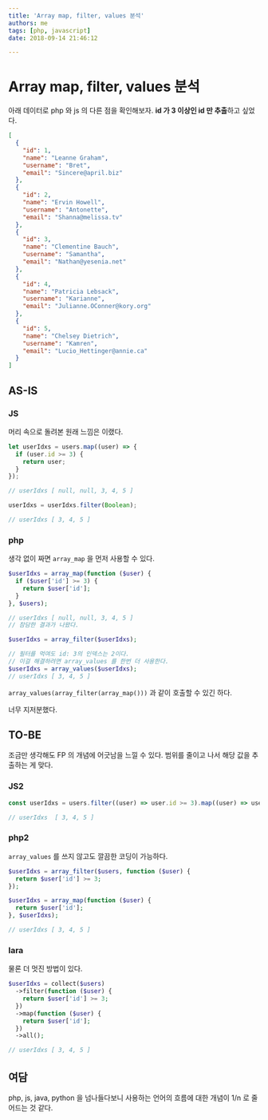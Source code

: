 ```yaml
---
title: 'Array map, filter, values 분석'
authors: me
tags: [php, javascript]
date: 2018-09-14 21:46:12

---
```


# Array map, filter, values 분석

아래 데이터로 php 와 js 의 다른 점을 확인해보자.
**id 가 3 이상인 id 만 추출**하고 싶었다.

```json title="users.json"
[
  {
    "id": 1,
    "name": "Leanne Graham",
    "username": "Bret",
    "email": "Sincere@april.biz"
  },
  {
    "id": 2,
    "name": "Ervin Howell",
    "username": "Antonette",
    "email": "Shanna@melissa.tv"
  },
  {
    "id": 3,
    "name": "Clementine Bauch",
    "username": "Samantha",
    "email": "Nathan@yesenia.net"
  },
  {
    "id": 4,
    "name": "Patricia Lebsack",
    "username": "Karianne",
    "email": "Julianne.OConner@kory.org"
  },
  {
    "id": 5,
    "name": "Chelsey Dietrich",
    "username": "Kamren",
    "email": "Lucio_Hettinger@annie.ca"
  }
]
```

## AS-IS

### JS

머리 속으로 돌려본 원래 느낌은 이랬다.

```js
let userIdxs = users.map((user) => {
  if (user.id >= 3) {
    return user;
  }
});

// userIdxs [ null, null, 3, 4, 5 ]

userIdxs = userIdxs.filter(Boolean);

// userIdxs [ 3, 4, 5 ]
```

### php

생각 없이 짜면 `array_map` 을 먼저 사용할 수 있다.

```php
$userIdxs = array_map(function ($user) {
  if ($user['id'] >= 3) {
    return $user['id'];
  }
}, $users);

// userIdxs [ null, null, 3, 4, 5 ]
// 참담한 결과가 나왔다.

$userIdxs = array_filter($userIdxs);

// 필터를 먹여도 id: 3의 인덱스는 2이다.
// 이걸 해결하려면 array_values 를 한번 더 사용한다.
$userIdxs = array_values($userIdxs);
// userIdxs [ 3, 4, 5 ]
```

`array_values(array_filter(array_map()))` 과 같이 호출할 수 있긴 하다.

너무 지저분했다.

## TO-BE

조금만 생각해도 FP 의 개념에 어긋남을 느낄 수 있다.
범위를 줄이고 나서 해당 값을 추출하는 게 맞다.

### JS2

```js
const userIdxs = users.filter((user) => user.id >= 3).map((user) => user.id);

// userIdxs  [ 3, 4, 5 ]
```

### php2

`array_values` 를 쓰지 않고도 깔끔한 코딩이 가능하다.

```php
$userIdxs = array_filter($users, function ($user) {
  return $user['id'] >= 3;
});

$userIdxs = array_map(function ($user) {
  return $user['id'];
}, $userIdxs);

// userIdxs [ 3, 4, 5 ]
```

### lara

물론 더 멋진 방법이 있다.

```php
$userIdxs = collect($users)
  ->filter(function ($user) {
    return $user['id'] >= 3;
  })
  ->map(function ($user) {
    return $user['id'];
  })
  ->all();

// userIdxs [ 3, 4, 5 ]
```

## 여담

php, js, java, python 을 넘나들다보니 사용하는 언어의 흐름에 대한 개념이 1/n 로 줄어드는 것 같다.
